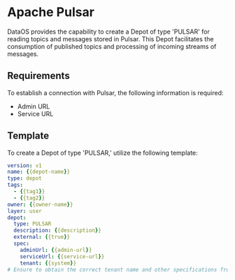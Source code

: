 # Apache Pulsar


DataOS provides the capability to create a Depot of type 'PULSAR' for reading topics and messages stored in Pulsar. This Depot facilitates the consumption of published topics and processing of incoming streams of messages.

## Requirements

To establish a connection with Pulsar, the following information is required:

- Admin URL
- Service URL

## Template

To create a Depot of type 'PULSAR,' utilize the following template:

```yaml
version: v1
name: {{depot-name}}
type: depot
tags:
  - {{tag1}}
  - {{tag2}}
owner: {{owner-name}}
layer: user
depot:
  type: PULSAR       
  description: {{description}}
  external: {{true}}
  spec:              
    adminUrl: {{admin-url}}
    serviceUrl: {{service-url}}
    tenant: {{system}}
# Ensure to obtain the correct tenant name and other specifications from your organization.
```